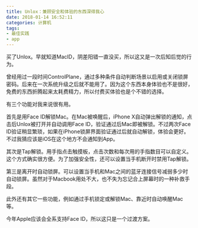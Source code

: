 ```yaml
---
title: Unlox：兼顾安全和体验的东西深得我心
date: 2018-01-14 16:52:11
categories: 计算机
tags:
- 最佳实践
- app
---
```

买了Unlox。早就知道MacID，阴差阳错一直没买，所以这又是一次后知后觉的行为。

曾经用过一段时间ControlPlane，通过多种条件自动判断场景以启用或关闭锁屏密码。后来在一次系统升级之后就不能用了。因为这个东西本身体验也不是很好，免费的东西折腾起来太耗费精力，所以付费买体验也是个不错的选择。

有三个功能对我来说很有用。

首先是用Face ID解锁Mac。在Mac被唤醒后，iPhone X自动弹出解锁的通知，点击后Unlox被打开并自动调用Face ID，验证通过后Mac即被解锁。不过两次Face ID验证稍显繁琐，如果在iPhone锁屏界面验证通过后就自动解锁，体验会更好。不过我猜应该是iOS在这个地方不会通知到App。

其次是Tap解锁。用手指点击触摸板，点击次数和每次用的手指数目可以自定义。这个方式确实很方便。为了加强安全性，还可以设置当手机断开时禁用Tap解锁。

第三是离开时自动锁屏。可以设置当手机和Mac之间的蓝牙连接信号减弱多少时自动锁屏。虽然对于Macbook用处不大，也不失为忘记合上屏幕时的一种补救手段。

此外还有其它一些功能，例如通过手机锁定或解锁Mac、靠近时自动唤醒Mac等。

今年Apple应该会全系支持Face ID，所以这只是一个过渡方案。


